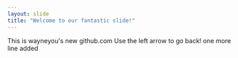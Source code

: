 ```yaml
---
layout: slide
title: "Welcome to our fantastic slide!"
---
```

This is wayneyou's new github.com
Use the left arrow to go back!
one more line added
